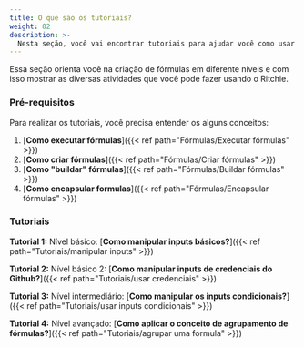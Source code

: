 ```yaml
---
title: O que são os tutoriais? 
weight: 82
description: >-
  Nesta seção, você vai encontrar tutoriais para ajudar você como usar o Ritchie.
--- 
```


Essa seção orienta você na criação de fórmulas em diferente níveis e com isso mostrar as diversas atividades que você pode fazer usando o Ritchie. 

### **Pré-requisitos**

Para realizar os tutoriais, você precisa entender os alguns conceitos:

1. [**Como executar fórmulas**]({{< ref path="Fórmulas/Executar fórmulas" >}})
2. [**Como criar fórmulas**]({{< ref path="Fórmulas/Criar fórmulas" >}})
3. [**Como "buildar" fórmulas**]({{< ref path="Fórmulas/Buildar fórmulas" >}})
4. [**Como encapsular formulas**]({{< ref path="Fórmulas/Encapsular fórmulas" >}})

### **Tutoriais**

**Tutorial 1:** Nível básico: [**Como manipular inputs básicos?**]({{< ref path="Tutoriais/manipular inputs" >}})

**Tutorial 2:** Nível básico 2: [**Como manipular inputs de credenciais do Github?**]({{< ref path="Tutoriais/usar credenciais" >}})

**Tutorial 3:** Nível intermediário: [**Como manipular os inputs condicionais?**]({{< ref path="Tutoriais/usar inputs condicionais" >}})

**Tutorial 4:** Nível avançado: [**Como aplicar o conceito de agrupamento de fórmulas?**]({{< ref path="Tutoriais/agrupar uma formula" >}})
